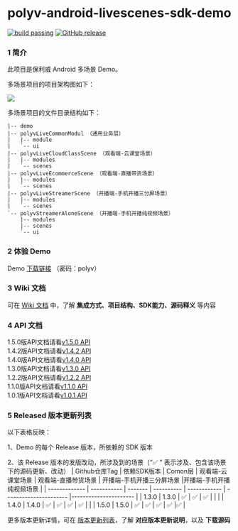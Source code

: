 polyv-android-livescenes-sdk-demo
===

[![build passing](https://img.shields.io/badge/build-passing-brightgreen.svg)](#)
[![GitHub release](https://img.shields.io/badge/release-v1.5.1.1-blue.svg)](https://github.com/polyv/polyv-android-livescenes-sdk-demo/releases/tag/v1.5.1.1)

### 1 简介
此项目是保利威 Android 多场景 Demo。

多场景项目的项目架构图如下：

![](https://repo.polyv.net/android/resource/hierarchy.png)

多场景项目的文件目录结构如下：

```
|-- demo
|-- polyvLiveCommonModul （通用业务层）
|   |-- module
|   `-- ui
|-- polyvLiveCloudClassScene （观看端-云课堂场景）
|   |-- modules
|   `-- scenes
|-- polyvLiveEcommerceScene （观看端-直播带货场景）
|   |-- modules
|   `-- scenes
|-- polyvLiveStreamerScene （开播端-手机开播三分屏场景）
|   |-- modules
|   `-- scenes
`-- polyvStreamerAloneScene （开播端-手机开播纯视频场景）
    |-- modules
    |-- scenes
    `-- ui
```

### 2 体验 Demo

Demo [下载链接](https://www.pgyer.com/Mb6m) （密码：polyv）

### 3 Wiki 文档
可在 [Wiki 文档](https://github.com/polyv/polyv-android-livescenes-sdk-demo/wiki) 中，了解 **集成方式、项目结构、SDK能力、源码释义** 等内容

### 4 API 文档

1.5.0版API文档请看[v1.5.0 API](http://repo.polyv.net/android/livescenes/javadoc/1.5.0/index.html)</br>
1.4.2版API文档请看[v1.4.2 API](http://repo.polyv.net/android/livescenes/javadoc/1.4.2/index.html)</br>
1.4.0版API文档请看[v1.4.0 API](http://repo.polyv.net/android/livescenes/javadoc/1.4.0/index.html)</br>
1.3.0版API文档请看[v1.3.0 API](http://repo.polyv.net/android/livescenes/javadoc/1.3.0/index.html)</br>
1.2.2版API文档请看[v1.2.2 API](http://repo.polyv.net/android/livescenes/javadoc/1.2.2/index.html)</br>
1.1.0版API文档请看[v1.1.0 API](http://repo.polyv.net/android/livescenes/javadoc/1.1.0/index.html)</br>
1.0.1版API文档请看[v1.0.1 API](http://repo.polyv.net/android/livescenes/javadoc/1.0.1/index.html)

### 5 Released 版本更新列表
以下表格反映：

1、Demo 的每个 Release 版本，所依赖的 SDK 版本

2、该 Release 版本的发版改动，所涉及到的场景（“✅ ” 表示涉及、包含该场景下的源码更新、改动）
| Github仓库Tag | 依赖SDK版本 | Comon层 | 观看端-云课堂场景 | 观看端-直播带货场景 | 开播端-手机开播三分屏场景 |开播端-手机开播纯视频场景 |
| ------------- | ----------- | ------- | ---------- | ------------ | ---------------------- |---------------------- |
| 1.3.0         | 1.3.0       | ✅       | ✅          | ✅            |                        |                      |
| 1.4.0         | 1.4.0       | ✅       | ✅          | ✅            | ✅                      |                      |
| 1.5.0         | 1.5.0       | ✅       | ✅          | ✅            | ✅                      |✅                      |

更多版本更新详情，可在 [版本更新列表](https://github.com/polyv/polyv-android-livescenes-sdk-demo/releases)，了解 **对应版本更新说明**，以及 **下载源码**

